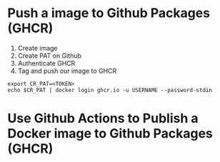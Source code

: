 

# Push a image to Github Packages (GHCR)
1. Create image
2. Create PAT on Github
3. Authenticate GHCR
4. Tag and push our image to GHCR

```
export CR_PAT=<TOKEN>
echo $CR_PAT | docker login ghcr.io -u USERNAME --password-stdin
```

# Use Github Actions to Publish a Docker image to Github Packages (GHCR)


